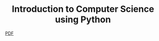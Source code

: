 <h1 align="center">Introduction to Computer Science using Python</h1>

[PDF](http://3.droppdf.com/files/fmvM0/introduction-to-computer-science-using-python.pdf)
